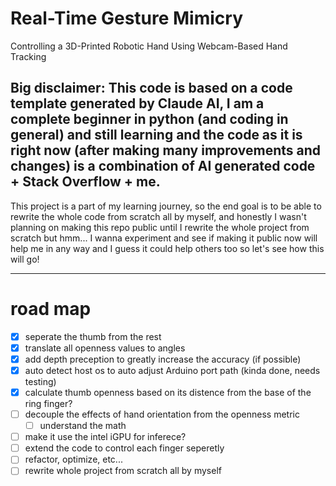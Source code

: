 # Real-Time Gesture Mimicry
 Controlling a 3D-Printed Robotic Hand Using Webcam-Based Hand Tracking

## Big disclaimer: This code is based on a code template generated by Claude AI, I am a complete beginner in python (and coding in general) and still learning and the code as it is right now (after making many improvements and changes) is a combination of AI generated code + Stack Overflow + me.

This project is a part of my learning journey, so the end goal is to be able to rewrite the whole code from scratch all by myself, and honestly I wasn't planning on making this repo public until I rewrite the whole project from scratch but hmm... I wanna experiment and see if making it public now will help me in any way and I guess it could help others too so let's see how this will go!

---

# road map
- [x] seperate the thumb from the rest
- [x] translate all openness values to angles
- [x] add depth preception to greatly increase the accuracy (if possible)
- [x] auto detect host os to auto adjust Arduino port path (kinda done, needs testing)
- [x] calculate thumb openness based on its distence from the base of the ring finger?
- [ ] decouple the effects of hand orientation from the openness metric
     - [ ] understand the math
- [ ] make it use the intel iGPU for inferece?
- [ ] extend the code to control each finger seperetly
- [ ] refactor, optimize, etc...
- [ ] rewrite whole project from scratch all by myself
